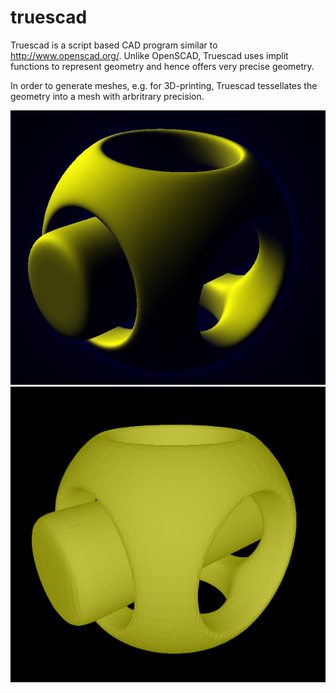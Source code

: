 # truescad
Truescad is a script based CAD program similar to http://www.openscad.org/.
Unlike OpenSCAD, Truescad uses implit functions to represent geometry and hence offers very precise geometry.

In order to generate meshes, e.g. for 3D-printing, Truescad tessellates the geometry into a mesh with arbritrary precision.

![Alt text](doc/true_view.png "accurate geometry view")
![Alt text](doc/tessellated.png "generated mesh")
